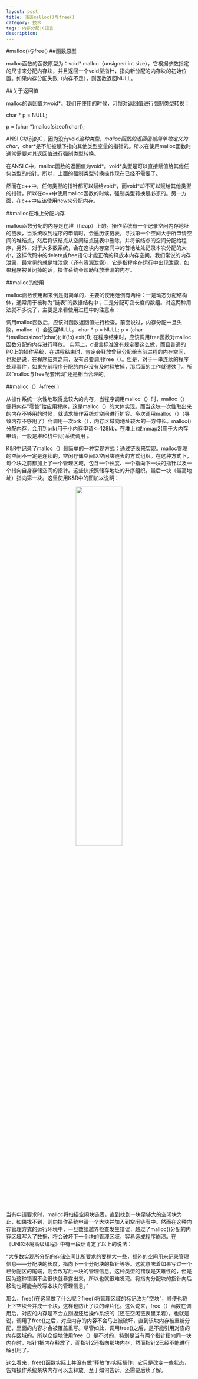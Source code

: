 ```yaml
---
layout: post
title: 浅谈malloc()与free()
category: 技术
tags: 内存分配|C语言
description: 
---
```

#malloc()与free()
##函数原型

malloc函数的函数原型为：void* malloc（unsigned int size），它根据参数指定的尺寸来分配内存块，并且返回一个void型指针，指向新分配的内存块的初始位置。如果内存分配失败（内存不足），则函数返回NULL。

##关于返回值

malloc的返回值为void*。我们在使用的时候，习惯对返回值进行强制类型转换：

char * p = NULL;

p = (char *)malloc(sizeof(char));

ANSI C以前的C，因为没有void*这种类型，malloc函数的返回值被简单地定义为char*，char*是不能被赋予指向其他类型变量的指针的。所以在使用malloc函数时通常需要对其返回值进行强制类型转换。

在ANSI C中，malloc函数的返回值为void*。void*类型是可以直接赋值给其他任何类型的指针。所以，上面的强制类型转换操作现在已经不需要了。

然而在c++中，任何类型的指针都可以赋给void*，而void*却不可以赋给其他类型的指针，所以在c++中使用malloc函数的时候，强制类型转换是必须的。另一方面，在c++中应该使用new来分配内存。

##malloc在堆上分配内存

malloc函数分配的内存是在堆（heap）上的。操作系统有一个记录空闲内存地址的链表，当系统收到程序的申请时，会遍历该链表，寻找第一个空间大于所申请空间的堆结点，然后将该结点从空闲结点链表中删除，并将该结点的空间分配给程序，另外，对于大多数系统，会在这块内存空间中的首地址处记录本次分配的大小，这样代码中的delete或free语句才能正确的释放本内存空间。我们常说的内存泄露，最常见的就是堆泄露（还有资源泄露），它是指程序在运行中出现泄露，如果程序被关闭掉的话，操作系统会帮助释放泄漏的内存。

##malloc的使用

malloc函数使用起来倒是挺简单的，主要的使用范例有两种：一是动态分配结构体，通常用于被称为“链表”的数据结构中；二是分配可变长度的数组。对这两种用法就不多说了，主要是来看使用过程中的注意点：

调用malloc函数后，应该对函数返回值进行检查。前面说过，内存分配一旦失败，malloc（）会返回NULL。
char * p = NULL;
p = (char *)malloc(sizeof(char));
if(!p)
     exit(1);
在程序结束时，应该调用free函数对malloc函数分配的内存进行释放。
实际上，c语言标准没有规定要这么做，而且普通的PC上的操作系统，在进程结束时，肯定会释放曾经分配给当前进程的内存空间，也就是说，在程序结束之前，没有必要调用free（）。但是，对于一串连续的程序处理事件，如果先前程序分配的内存没有及时释放掉，那后面的工作就遭殃了。所以”malloc与free配套出现”还是相当合理的。

##malloc（）与free( )

从操作系统一次性地取得比较大的内存，当程序调用malloc（）时，malloc（）便将内存”零售”给应用程序，这是malloc（）的大体实现。而当这块一次性取出来的内存不够用的时候，就请求操作系统对空间进行扩容。多次调用malloc（）（导致内存不够用了）会调用一次brk（），内存区域向地址较大的一方伸长。malloc()分配内存，会用到brk(用于小内存申请<=128kb，在堆上)或mmap2(用于大内存申请，一般是堆和栈中间)系统调用 。

K&R中记录了malloc（）最简单的一种实现方式：通过链表来实现。malloc管理的空间不一定是连续的，空闲存储空间以空闲块链表的方式组织。在这种方式下，每个块之前都加上了一个管理区域，包含一个长度、一个指向下一块的指针以及一个指向自身存储空间的指针。这些快按照储存地址的升序组织。最后一块（最高地址）指向第一块。这里使用K&R中的图加以说明：

*<center><img src="/public/img/125.png" style="width:50%"></center>*

当有申请要求时，malloc将扫描空闲块链表，直到找到一块足够大的空闲块为止，如果找不到，则向操作系统申请一个大块并加入到空闲链表中。然而在这种内存管理方式的运行环境中，一旦数组越界检查发生错误，越过了malloc()分配的内存区域写入了数据，将会破坏下一个块的管理区域，容易造成程序崩溃。在《UNIX环境高级编程》中有一段话肯定了以上的说法：

 

“大多数实现所分配的存储空间比所要求的要稍大一些，额外的空间用来记录管理信息——分配块的长度，指向下一个分配块的指针等等。这就意味着如果写过一个已分配区的尾端，则会改写后一块的管理信息。这种类型的错误是灾难性的，但是因为这种错误不会很快就暴露出来，所以也就很难发现。将指向分配块的指针向后移动也可能会改写本块的管理信息。”

 
那么，free()在这里做了什么呢？free()将管理区域的标记改为”空块”，顺便也将上下空块合并成一个块，这样也防止了块的碎片化。这么说来，free（）函数在调用后，对应的内存是不会立刻返还给操作系统的（还在空闲链表里呆着）。也就是说，调用了free()之后，对应内存的内容不会马上被破坏，直到该块内存被重新分配，里面的内容才会被覆盖重写。尽管如此，调用free()之后，是不能引用对应的内存区域的。所以仓促地使用free（）是不对的，特别是当有两个指针指向同一块内存时，指针1把内存释放了，而指针2还指向那块内存，然而指针2已经不能进行解引用了。

这么看来，free()函数实际上并没有做”释放”的实际操作，它只是改变一些状态，告知操作系统某块内存可以去释放。至于如何告诉，还需要后续了解。
